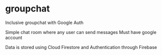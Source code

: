 # groupchat
Inclusive groupchat with Google Auth

Simple chat room where any user can send messages
Must have google account

Data is stored using Cloud Firestore and Authentication through Firebase
